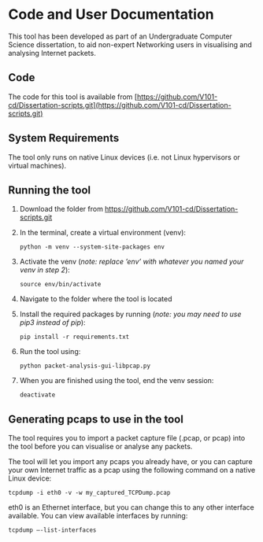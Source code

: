 # Code and User Documentation
This tool has been developed as part of an Undergraduate Computer Science dissertation, to aid non-expert Networking users in visualising and analysing Internet packets.

## Code 
The code for this tool is available from [https://github.com/V101-cd/Dissertation-scripts.git](https://github.com/V101-cd/Dissertation-scripts.git)
## System Requirements 
The tool only runs on native Linux devices (i.e. not Linux hypervisors or virtual machines). 
## Running the tool 
1. Download the folder from https://github.com/V101-cd/Dissertation-scripts.git 

2. In the terminal, create a virtual environment (venv):

     `python -m venv --system-site-packages env `

3. Activate the venv (_note: replace ’env’ with whatever you named your venv in step 2_): 

     `source env/bin/activate `

4. Navigate to the folder where the tool is located 

5. Install the required packages by running (_note: you may need to use pip3 instead of pip_): 

     `pip install -r requirements.txt ` 

6. Run the tool using: 

     `python packet-analysis-gui-libpcap.py `

7. When you are finished using the tool, end the venv session: 

     `deactivate `
## Generating pcaps to use in the tool 
The tool requires you to import a packet capture file (.pcap, or pcap) into the tool before you 
can visualise or analyse any packets. 

The tool will let you import any pcaps you already have, or you can capture your own Internet traffic 
as a pcap using the following command on a native Linux device: 

`tcpdump -i eth0 -v -w my_captured_TCPDump.pcap `

eth0 is an Ethernet interface, but you can change this to any other interface available. You 
can view available interfaces by running: 

`tcpdump –-list-interfaces `
